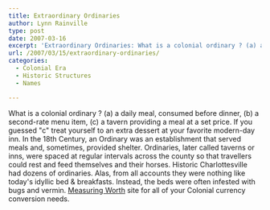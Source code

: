 ```yaml
---
title: Extraordinary Ordinaries
author: Lynn Rainville
type: post
date: 2007-03-16
excerpt: 'Extraordinary Ordinaries: What is a colonial ordinary ? (a) a daily meal, consumed before dinner, (b) a second-rate menu item, (c) a tavern providing a meal at a set price.'
url: /2007/03/15/extraordinary-ordinaries/
categories:
  - Colonial Era
  - Historic Structures
  - Names

---
```

What is a colonial ordinary ? (a) a daily meal, consumed before dinner, (b) a
second-rate menu item, (c) a tavern providing a meal at a set price. If you
guessed "c" treat yourself to an extra dessert at your favorite modern-day inn.
In the 18th Century, an Ordinary was an establishment that served meals and,
sometimes, provided shelter. Ordinaries, later called taverns or inns, were
spaced at regular intervals across the county so that travellers could rest and
feed themselves and their horses. Historic Charlottesville had dozens of
ordinaries. Alas, from all accounts they were nothing like today's idyllic bed &
breakfasts. Instead, the beds were often infested with bugs and vermin.
[Measuring Worth](http://www.locohistory.org/blog/?attachment_id=76) site for
all of your Colonial currency conversion needs.
